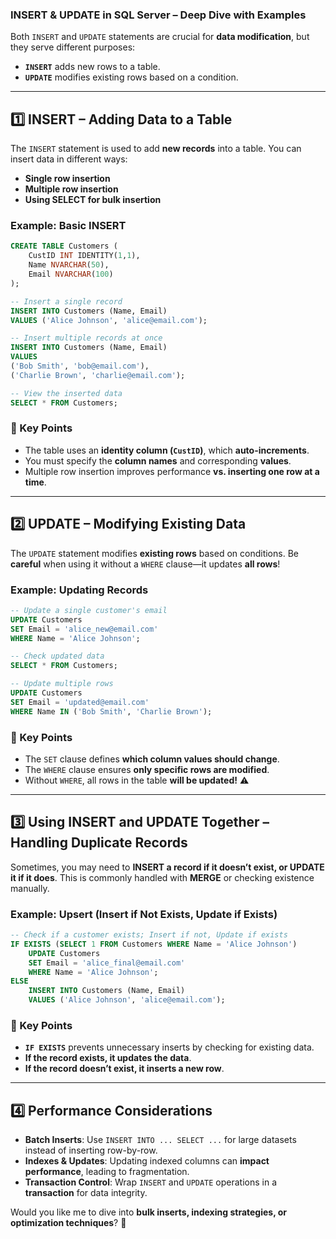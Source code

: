 ### **INSERT & UPDATE in SQL Server – Deep Dive with Examples**
Both `INSERT` and `UPDATE` statements are crucial for **data modification**, but they serve different purposes:
- **`INSERT`** adds new rows to a table.
- **`UPDATE`** modifies existing rows based on a condition.

---
## **1️⃣ INSERT – Adding Data to a Table**
The `INSERT` statement is used to add **new records** into a table. You can insert data in different ways:
- **Single row insertion**
- **Multiple row insertion**
- **Using SELECT for bulk insertion**

### **Example: Basic INSERT**
```sql
CREATE TABLE Customers (
    CustID INT IDENTITY(1,1),
    Name NVARCHAR(50),
    Email NVARCHAR(100)
);

-- Insert a single record
INSERT INTO Customers (Name, Email)
VALUES ('Alice Johnson', 'alice@email.com');

-- Insert multiple records at once
INSERT INTO Customers (Name, Email)
VALUES 
('Bob Smith', 'bob@email.com'),
('Charlie Brown', 'charlie@email.com');

-- View the inserted data
SELECT * FROM Customers;
```
### **🔎 Key Points**
- The table uses an **identity column (`CustID`)**, which **auto-increments**.
- You must specify the **column names** and corresponding **values**.
- Multiple row insertion improves performance **vs. inserting one row at a time**.

---
## **2️⃣ UPDATE – Modifying Existing Data**
The `UPDATE` statement modifies **existing rows** based on conditions. Be **careful** when using it without a `WHERE` clause—it updates **all rows**!

### **Example: Updating Records**
```sql
-- Update a single customer's email
UPDATE Customers
SET Email = 'alice_new@email.com'
WHERE Name = 'Alice Johnson';

-- Check updated data
SELECT * FROM Customers;

-- Update multiple rows
UPDATE Customers
SET Email = 'updated@email.com'
WHERE Name IN ('Bob Smith', 'Charlie Brown');
```
### **🔎 Key Points**
- The `SET` clause defines **which column values should change**.
- The `WHERE` clause ensures **only specific rows are modified**.
- Without `WHERE`, all rows in the table **will be updated!** ⚠️

---
## **3️⃣ Using INSERT and UPDATE Together – Handling Duplicate Records**
Sometimes, you may need to **INSERT a record if it doesn’t exist, or UPDATE it if it does**. This is commonly handled with **MERGE** or checking existence manually.

### **Example: Upsert (Insert if Not Exists, Update if Exists)**
```sql
-- Check if a customer exists; Insert if not, Update if exists
IF EXISTS (SELECT 1 FROM Customers WHERE Name = 'Alice Johnson')
    UPDATE Customers
    SET Email = 'alice_final@email.com'
    WHERE Name = 'Alice Johnson';
ELSE
    INSERT INTO Customers (Name, Email)
    VALUES ('Alice Johnson', 'alice@email.com');
```
### **🔎 Key Points**
- **`IF EXISTS`** prevents unnecessary inserts by checking for existing data.
- **If the record exists, it updates the data**.
- **If the record doesn’t exist, it inserts a new row**.

---
## **4️⃣ Performance Considerations**
- **Batch Inserts**: Use `INSERT INTO ... SELECT ...` for large datasets instead of inserting row-by-row.
- **Indexes & Updates**: Updating indexed columns can **impact performance**, leading to fragmentation.
- **Transaction Control**: Wrap `INSERT` and `UPDATE` operations in a **transaction** for data integrity.

Would you like me to dive into **bulk inserts, indexing strategies, or optimization techniques**? 🚀